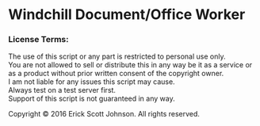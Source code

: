 # Windchill Document/Office Worker
### License Terms:
The use of this script or any part is restricted to personal use only.  
You are not allowed to sell or distribute this in any way be it as a service or as a product without prior written consent of the copyright owner.  
I am not liable for any issues this script may cause.  
Always test on a test server first.  
Support of this script is not guaranteed in any way.  

Copyright © 2016 Erick Scott Johnson.  All rights reserved.  
